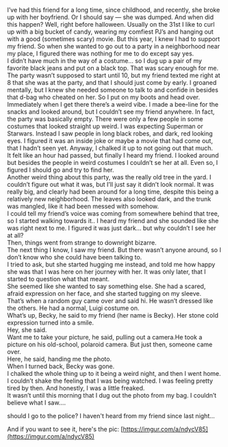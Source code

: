 I’ve had this friend for a long time, since childhood, and recently, she broke up with her boyfriend. Or I should say — she was dumped. And when did this happen? Well, right before halloween. Usually on the 31st I like to curl up with a big bucket of candy, wearing my comfiest PJ’s and hanging out with a good (sometimes scary) movie. But this year, I knew I had to support my friend. So when she wanted to go out to a party in a neighborhood near my place, I figured there was nothing for me to do except say yes.   
I didn’t have much in the way of a costume… so I dug up a pair of my favorite black jeans and put on a black top. That was scary enough for me. The party wasn’t supposed to start until 10, but my friend texted me right at 8 that she was at the party, and that I should just come by early. I groaned mentally, but I knew she needed someone to talk to and confide in besides that d-bag who cheated on her. So I put on my boots and head over.   
 Immediately when I get there there’s a weird vibe. I made a bee-line for the snacks and looked around, but I couldn’t see my friend anywhere. In fact, the party was basically empty. There were only a few people in some costumes that looked straight up weird. I was expecting Superman or Starwars. Instead I saw people in long black robes, and dark, red looking eyes. I figured it was an inside joke or maybe a movie that had come out, that I hadn’t seen yet. Anyway, I chalked it up to not going out that much.   
It felt like an hour had passed, but finally I heard my friend. I looked around but besides the people in weird costumes I couldn’t se her at all. Even so, I figured I should go and try to find her.   
Another weird thing about this party, was the really old tree in the yard. I couldn’t figure out what it was, but I’ll just say it didn’t look normal. It was really big, and clearly had been around for a long time, despite this being a relatively new neighborhood. The leaves also looked dark, and the trunk was mangled, like it had been messed with somehow.   
I could tell my friend’s voice was coming from somewhere behind that tree, so I started walking towards it.. I heard my friend and she sounded like she was right next to me. I figured it was just dark… but why couldn’t I see her at all?   
Then, things went from strange to downright bizarre.   
The next thing I know, I saw my friend. But there wasn’t anyone around, so I don’t know who she could have been talking to.   
I tried to ask, but she started hugging me instead, and told me how happy she was that I was here on her journey with her. It was only later, that I started to question what that meant.   
She seemed like she wanted to say something else. She had a scared, afraid expression on her face, and she started tugging on my sleeve.  
That’s when a random guy came over and said hi. He wasn’t dressed like the others. He had a normal, Luigi costume on.  
What’s up, Becky, he said to my friend (her name is Becky). Her stone cold expression turned into a smile.  
Hey, she said.   
Want me to take your picture, he said, pulling out a camera.He took a picture on his old-school, polaroid camera. But just then, someone came over.   
Here, he said, handing me the photo.   
When I turned back, Becky was gone.  
I chalked the whole thing up to it being a weird night, and then I went home. I couldn’t shake the feeling that I was being watched. I was feeling pretty tired by then. And honestly, I was a little freaked.   
It wasn’t until this morning that I dug out the photo from my bag. I couldn’t believe what I saw….   


should I go to the police? I haven't heard from my friend since last night... 

And if you want to see it, here's the pic: [https://imgur.com/a/ndycV85](https://imgur.com/a/ndycV85)   
